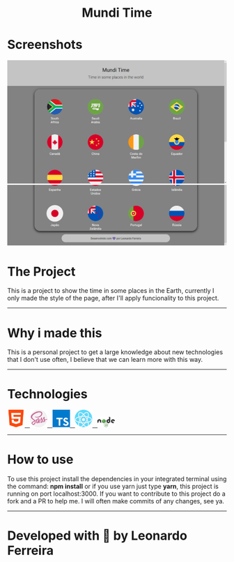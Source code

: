 <h1 align="center"> Mundi Time </h1>

# Screenshots

<img src="./Screenshots/pic1.jpg" alt="Picture 1">
<img src="./Screenshots/pic2.jpg" alt="Picture 2">

# The Project

This is a project to show the time in some places in the Earth,
currently I only made the style of the page, after I'll apply funcionality to this project.

<hr />

# Why i made this
This is a personal project to get a large knowledge about
new technologies that I don't use often, I believe that
we can learn more with this way. 

<hr />

# Technologies

<a href="#">
<img src="Screenshots/html-5.png" width="40px" alt="HTML">
&nbsp;
<img src="./Screenshots/sass.png" width="40px" alt="SASS">
&nbsp;
<img src="./Screenshots/ts.png" width="40px" alt="TypeScript">
&nbsp;
<img src="./Screenshots/react.png" width="40px" alt="React">
&nbsp;
<img src="./Screenshots/node.png" width="40px" alt="Node">
</a>

<hr />

# How to use

To use this project install the dependencies in your integrated
terminal using the command: **npm install** or if you use yarn
just type **yarn**, this project is running on port localhost:3000. If you want to contribute to this project do a fork and a PR to help me. I will often make commits of any changes, see ya.

<hr />

# Developed with 💜 by Leonardo Ferreira
